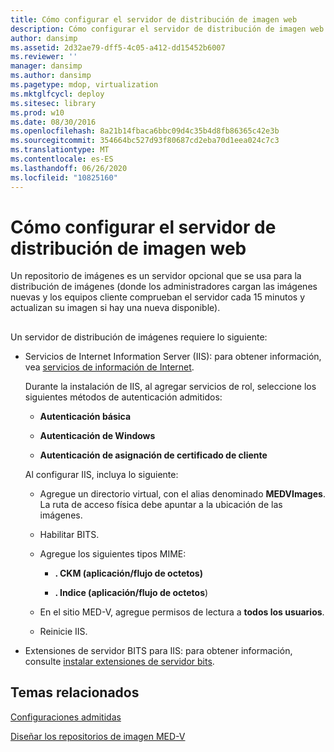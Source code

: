 ```yaml
---
title: Cómo configurar el servidor de distribución de imagen web
description: Cómo configurar el servidor de distribución de imagen web
author: dansimp
ms.assetid: 2d32ae79-dff5-4c05-a412-dd15452b6007
ms.reviewer: ''
manager: dansimp
ms.author: dansimp
ms.pagetype: mdop, virtualization
ms.mktglfcycl: deploy
ms.sitesec: library
ms.prod: w10
ms.date: 08/30/2016
ms.openlocfilehash: 8a21b14fbaca6bbc09d4c35b4d8fb86365c42e3b
ms.sourcegitcommit: 354664bc527d93f80687cd2eba70d1eea024c7c3
ms.translationtype: MT
ms.contentlocale: es-ES
ms.lasthandoff: 06/26/2020
ms.locfileid: "10825160"
---
```

# Cómo configurar el servidor de distribución de imagen web


Un repositorio de imágenes es un servidor opcional que se usa para la distribución de imágenes (donde los administradores cargan las imágenes nuevas y los equipos cliente comprueban el servidor cada 15 minutos y actualizan su imagen si hay una nueva disponible).

## <a href="" id="bkmk-configuringanimagereporitoryusingiis"></a>


Un servidor de distribución de imágenes requiere lo siguiente:

-   Servicios de Internet Information Server (IIS): para obtener información, vea [servicios de información de Internet](https://go.microsoft.com/fwlink/?LinkId=142995).

    Durante la instalación de IIS, al agregar servicios de rol, seleccione los siguientes métodos de autenticación admitidos:

    -   **Autenticación básica**

    -   **Autenticación de Windows**

    -   **Autenticación de asignación de certificado de cliente**

    Al configurar IIS, incluya lo siguiente:

    -   Agregue un directorio virtual, con el alias denominado **MEDVImages**. La ruta de acceso física debe apuntar a la ubicación de las imágenes.

    -   Habilitar BITS.

    -   Agregue los siguientes tipos MIME:

        -   **. CKM (aplicación/flujo de octetos)**

        -   **. Indice (aplicación/flujo de octetos**)

    -   En el sitio MED-V, agregue permisos de lectura a **todos los usuarios**.

    -   Reinicie IIS.

-   Extensiones de servidor BITS para IIS: para obtener información, consulte [instalar extensiones de servidor bits](https://go.microsoft.com/fwlink/?LinkId=142996).

## Temas relacionados


[Configuraciones admitidas](supported-configurationsmedv-orientation.md)

[Diseñar los repositorios de imagen MED-V](design-the-med-v-image-repositories.md)

 

 





